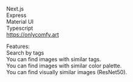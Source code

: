 Next.js <br>
Express <br>
Material UI <br>
Typescript <br>
https://onlycomfy.art
 
 
Features: <br>
Search by tags <br>
You can find images with similar tags. <br>
You can find images with similar color palette. <br>
You can find visually similar images (ResNet50). <br>

